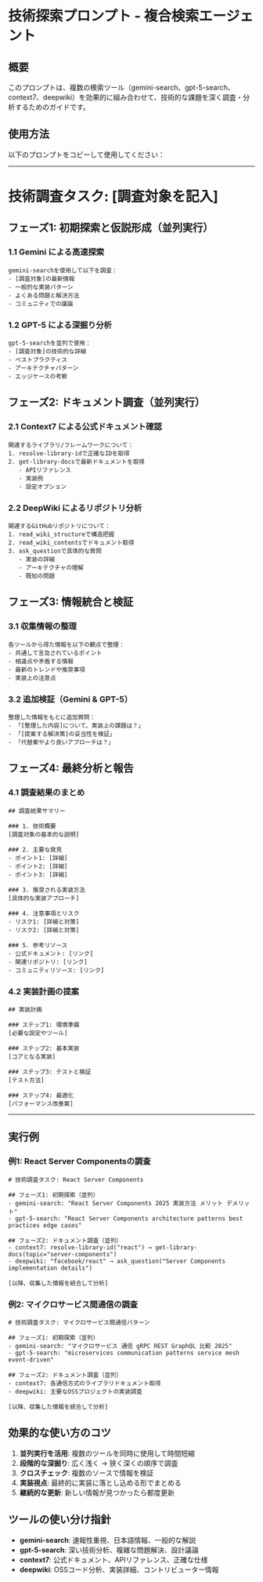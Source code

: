 # 技術探索プロンプト - 複合検索エージェント

## 概要

このプロンプトは、複数の検索ツール（gemini-search、gpt-5-search、context7、deepwiki）を効果的に組み合わせて、技術的な課題を深く調査・分析するためのガイドです。

## 使用方法

以下のプロンプトをコピーして使用してください：

---

# 技術調査タスク: [調査対象を記入]

## フェーズ1: 初期探索と仮説形成（並列実行）

### 1.1 Gemini による高速探索

```
gemini-searchを使用して以下を調査：
- [調査対象]の最新情報
- 一般的な実装パターン
- よくある問題と解決方法
- コミュニティでの議論
```

### 1.2 GPT-5 による深掘り分析

```
gpt-5-searchを並列で使用：
- [調査対象]の技術的な詳細
- ベストプラクティス
- アーキテクチャパターン
- エッジケースの考察
```

## フェーズ2: ドキュメント調査（並列実行）

### 2.1 Context7 による公式ドキュメント確認

```
関連するライブラリ/フレームワークについて：
1. resolve-library-idで正確なIDを取得
2. get-library-docsで最新ドキュメントを取得
   - APIリファレンス
   - 実装例
   - 設定オプション
```

### 2.2 DeepWiki によるリポジトリ分析

```
関連するGitHubリポジトリについて：
1. read_wiki_structureで構造把握
2. read_wiki_contentsでドキュメント取得
3. ask_questionで具体的な質問
   - 実装の詳細
   - アーキテクチャの理解
   - 既知の問題
```

## フェーズ3: 情報統合と検証

### 3.1 収集情報の整理

```
各ツールから得た情報を以下の観点で整理：
- 共通して言及されているポイント
- 相違点や矛盾する情報
- 最新のトレンドや推奨事項
- 実装上の注意点
```

### 3.2 追加検証（Gemini & GPT-5）

```
整理した情報をもとに追加質問：
- 「[整理した内容]について、実装上の課題は？」
- 「[提案する解決策]の妥当性を検証」
- 「代替案やより良いアプローチは？」
```

## フェーズ4: 最終分析と報告

### 4.1 調査結果のまとめ

```
## 調査結果サマリー

### 1. 技術概要
[調査対象の基本的な説明]

### 2. 主要な発見
- ポイント1: [詳細]
- ポイント2: [詳細]
- ポイント3: [詳細]

### 3. 推奨される実装方法
[具体的な実装アプローチ]

### 4. 注意事項とリスク
- リスク1: [詳細と対策]
- リスク2: [詳細と対策]

### 5. 参考リソース
- 公式ドキュメント: [リンク]
- 関連リポジトリ: [リンク]
- コミュニティリソース: [リンク]
```

### 4.2 実装計画の提案

```
## 実装計画

### ステップ1: 環境準備
[必要な設定やツール]

### ステップ2: 基本実装
[コアとなる実装]

### ステップ3: テストと検証
[テスト方法]

### ステップ4: 最適化
[パフォーマンス改善案]
```

---

## 実行例

### 例1: React Server Componentsの調査

```
# 技術調査タスク: React Server Components

## フェーズ1: 初期探索（並列）
- gemini-search: "React Server Components 2025 実装方法 メリット デメリット"
- gpt-5-search: "React Server Components architecture patterns best practices edge cases"

## フェーズ2: ドキュメント調査（並列）
- context7: resolve-library-id("react") → get-library-docs(topic="server-components")
- deepwiki: "facebook/react" → ask_question("Server Components implementation details")

[以降、収集した情報を統合して分析]
```

### 例2: マイクロサービス間通信の調査

```
# 技術調査タスク: マイクロサービス間通信パターン

## フェーズ1: 初期探索（並列）
- gemini-search: "マイクロサービス 通信 gRPC REST GraphQL 比較 2025"
- gpt-5-search: "microservices communication patterns service mesh event-driven"

## フェーズ2: ドキュメント調査（並列）
- context7: 各通信方式のライブラリドキュメント取得
- deepwiki: 主要なOSSプロジェクトの実装調査

[以降、収集した情報を統合して分析]
```

## 効果的な使い方のコツ

1. **並列実行を活用**: 複数のツールを同時に使用して時間短縮
2. **段階的な深掘り**: 広く浅く → 狭く深くの順序で調査
3. **クロスチェック**: 複数のソースで情報を検証
4. **実装視点**: 最終的に実装に落とし込める形でまとめる
5. **継続的な更新**: 新しい情報が見つかったら都度更新

## ツールの使い分け指針

- **gemini-search**: 速報性重視、日本語情報、一般的な解説
- **gpt-5-search**: 深い技術分析、複雑な問題解決、設計議論
- **context7**: 公式ドキュメント、APIリファレンス、正確な仕様
- **deepwiki**: OSSコード分析、実装詳細、コントリビューター情報
